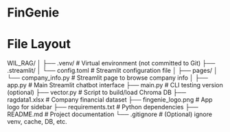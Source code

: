 # FinGenie

# File Layout

WIL_RAG/
│
├── .venv/ # Virtual environment (not committed to Git)
├── .streamlit/
│ └── config.toml # Streamlit configuration file
│
├── pages/
│ └── company_info.py # Streamlit page to browse company info
│
├── app.py # Main Streamlit chatbot interface
├── main.py # CLI testing version (optional)
├── vector.py # Script to build/load Chroma DB
├── ragdata1.xlsx # Company financial dataset
├── fingenie_logo.png # App logo for sidebar
├── requirements.txt # Python dependencies
├── README.md # Project documentation
└── .gitignore # (Optional) ignore venv, cache, DB, etc.